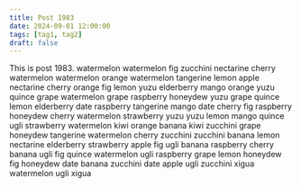 ```yaml
---
title: Post 1983
date: 2024-09-01 12:00:00
tags: [tag1, tag2]
draft: false
---
```

This is post 1983.
watermelon
watermelon
fig
zucchini
nectarine
cherry
watermelon
watermelon
orange
watermelon
tangerine
lemon
apple
nectarine
cherry
orange
fig
lemon
yuzu
elderberry
mango
orange
yuzu
quince
grape
watermelon
grape
raspberry
honeydew
yuzu
grape
quince
lemon
elderberry
date
raspberry
tangerine
mango
date
cherry
fig
raspberry
honeydew
cherry
watermelon
strawberry
yuzu
yuzu
lemon
mango
quince
ugli
strawberry
watermelon
kiwi
orange
banana
kiwi
zucchini
grape
honeydew
tangerine
watermelon
cherry
zucchini
zucchini
banana
lemon
nectarine
elderberry
strawberry
apple
fig
ugli
banana
raspberry
cherry
banana
ugli
fig
quince
watermelon
ugli
raspberry
grape
lemon
honeydew
fig
honeydew
date
banana
zucchini
date
apple
ugli
zucchini
xigua
watermelon
ugli
xigua

